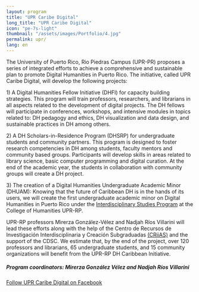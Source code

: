 ```yaml
---
layout: program
title: "UPR Caribe Digital"
long_title: "UPR Caribe Digital"
icon: "pe-7s-light"
thumbnail: "/assets/images/Portfolio/4.jpg"
permalink: upr/
lang: en
---
```


<div class="portfolio-details">
    <p>The University of Puerto Rico, Rio Piedras Campus (UPR-PR) proposes a series of integrated efforts to achieve a comprehensive and sustainable plan to promote Digital Humanities in Puerto Rico. The initiative, called UPR Caribe Digital, will develop the following projects:</p>
    <p>1) A Digital Humanities Fellow Initiative (DHFI) for capacity building strategies. This program will train professors, researchers, and librarians in all aspects related to the development of digital projects. The DH fellows will participate in conferences, workshops, and intensive modules in topics related to: DH pedagogy and ethics, DH visualization and data design, and sustainable practices in DH among others.</p>
    <p>2) A DH Scholars-in-Residence Program (DHSRP) for undergraduate students and community partners. This program is designed to foster research competencies in DH among students, faculty mentors and community based groups. Participants will develop skills in areas related to library science, basic computer programming and digital curation. At the end of the academic year, the students in collaboration with community groups will create a DH project.</p>
    <p>3) The creation of a Digital Humanities Undergraduate Academic Minor (DHUAM): Knowing that the future of Caribbean DH is in the hands of its users, we will create the first undergraduate academic minor on Digital Humanities in Puerto Rico under the <a href="http://humanidades.uprrp.edu/prei/">Interdisciplinary Studies Program</a> at the College of Humanities UPR-RP.</p>
    <p>UPR-RP professors Mirerza González-Vélez and Nadjah Ríos Villarini will lead these efforts along with the help of the Centro de Recursos de Investigación Interdisciplinaria y Creación Subgraduadas <a href="http://www.criiasupr.org/">(CRiiAS)</a> and the support of the CDSC. We estimate that, by the end of the project, over 120 professors and librarians, 65 undergraduate students, and 15 community organizations will benefit from the UPR-RP DH Caribbean Initiative. </p>
       <div><h5>Program coordinators: Mirerza González Vélez and Nadjah Ríos Villarini</h5></div>
<div class="project-demo-btn">
    <a class="btn project-btn" href="https://www.facebook.com/UPRCaribeDigital/">Follow UPR Caribe Digital on Facebook</a>
</div>
</div>
